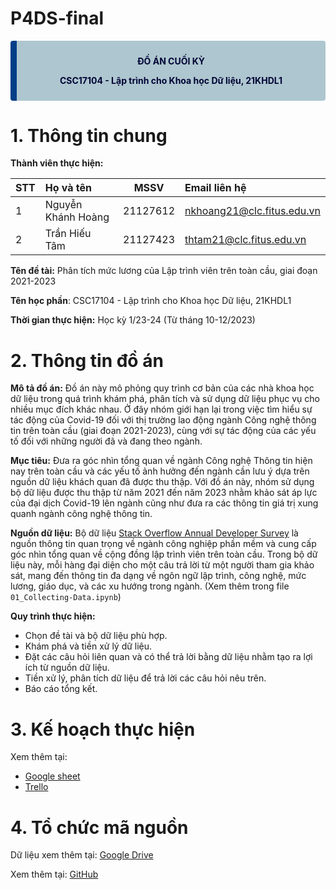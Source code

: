 ﻿# P4DS-final
<div class="warning" style='background-color:#AEC6CF; color: #000435; border-left: solid #003e87 10px; font=arial; border-radius: 4px; padding:0.7em;'>
<span>
<p style='margin-top:1em; text-align:center'>
<b>ĐỒ ÁN CUỐI KỲ</b>
<p style='margin-top:1em; text-align:center'>
<b>CSC17104 - Lập trình cho Khoa học Dữ liệu, 21KHDL1</b></p>
<p style='margin-left:1em;'>

</p>
</p></span>
</div>

# **1. Thông tin chung**

**Thành viên thực hiện:**

|STT|Họ và tên|MSSV|Email liên hệ|
|:--| :------ | :---: | :--------- |
|1|Nguyễn Khánh Hoàng|21127612|nkhoang21@clc.fitus.edu.vn|
|2|Trần Hiếu Tâm |21127423|thtam21@clc.fitus.edu.vn|

**Tên đề tài:** Phân tích mức lương của Lập trình viên trên toàn cầu, giai đoạn 2021-2023 

**Tên học phần**: CSC17104 - Lập trình cho Khoa học Dữ liệu, 21KHDL1

**Thời gian thực hiện:** Học kỳ 1/23-24 (Từ tháng 10-12/2023)

# **2. Thông tin đồ án**

**Mô tả đồ án:** Đồ án này mô phỏng quy trình cơ bản của các nhà khoa học dữ liệu trong quá trình khám phá, phân tích và sử dụng dữ liệu phục vụ cho nhiều mục đích khác nhau. Ở đây nhóm giới hạn lại trong việc tìm hiểu sự tác động của Covid-19 đối với thị trường lao động ngành Công nghệ thông tin trên toàn cầu (giai đoạn 2021-2023), cùng với sự tác động của các yếu tố đối với những người đã và đang theo ngành.


**Mục tiêu:** Đưa ra góc nhìn tổng quan về ngành Công nghệ Thông tin hiện nay trên toàn cầu và các yếu tố ảnh hưởng đến ngành cần lưu ý dựa trên nguồn dữ liệu khách quan đã được thu thập. Với đồ án này, nhóm sử dụng bộ dữ liệu được thu thập từ năm 2021 đến năm 2023 nhằm khảo sát áp lực của đại dịch Covid-19 lên ngành cũng như đưa ra các thông tin giá trị xung quanh ngành công nghệ thông tin.

**Nguồn dữ liệu:**
Bộ dữ liệu [Stack Overflow Annual Developer Survey](https://insights.stackoverflow.com/survey) là nguồn thông tin quan trọng về ngành công nghiệp phần mềm và cung cấp góc nhìn tổng quan về cộng đồng lập trình viên trên toàn cầu. Trong bộ dữ liệu này, mỗi hàng đại diện cho một câu trả lời từ một người tham gia khảo sát, mang đến thông tin đa dạng về ngôn ngữ lập trình, công nghệ, mức lương, giáo dục, và các xu hướng trong ngành. (Xem thêm trong file `01_Collecting-Data.ipynb`)

**Quy trình thực hiện:**
- Chọn đề tài và bộ dữ liệu phù hợp. 
- Khám phá và tiền xử lý dữ liệu. 
- Đặt các câu hỏi liên quan và có thể trả lời bằng dữ liệu nhằm tạo ra lợi ích từ nguồn dữ liệu. 
- Tiền xử lý, phân tích dữ liệu để trả lời các câu hỏi nêu trên. 
- Báo cáo tổng kết. 

# **3. Kế hoạch thực hiện**

Xem thêm tại: 
- [Google sheet](https://docs.google.com/spreadsheets/d/1GHKwFt-alekIcUxujsa5rN-wUFnf7W3D/edit#gid=72322104)
- [Trello](https://trello.com/invite/b/9dDS3Fpv/ATTI4976161f5197924aac9a2765e318bcbb28519604/p4ds-it-salary-2123) 

# **4. Tổ chức mã nguồn**
Dữ liệu xem thêm tại: [Google Drive](https://drive.google.com/drive/u/2/folders/1JV3_C5zEI11DW2Wts4rPlClB2cAJIMHO)

Xem thêm tại: [GitHub](https://github.com/BoonRealCuaaaaa/P4DS-final)
